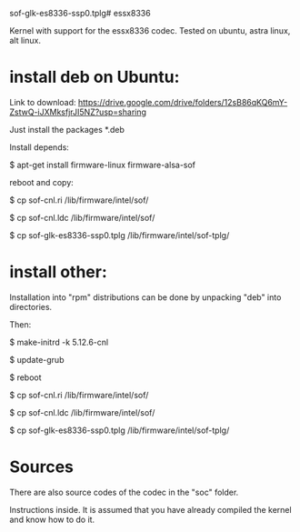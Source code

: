 sof-glk-es8336-ssp0.tplg# essx8336

Kernel with support for the essx8336 codec.
Tested on ubuntu, astra linux, alt linux.

# install deb on Ubuntu:
Link to download:
https://drive.google.com/drive/folders/12sB86qKQ6mY-ZstwQ-iJXMksfjrJI5NZ?usp=sharing

Just install the packages *.deb

Install depends:

$ apt-get install firmware-linux firmware-alsa-sof

reboot and copy:

$ cp sof-cnl.ri /lib/firmware/intel/sof/

$ cp sof-cnl.ldc /lib/firmware/intel/sof/

$ cp sof-glk-es8336-ssp0.tplg /lib/firmware/intel/sof-tplg/


# install other:
Installation into "rpm" distributions can be done by unpacking "deb" into directories.

Then:

$ make-initrd -k 5.12.6-cnl

$ update-grub

$ reboot

$ cp sof-cnl.ri /lib/firmware/intel/sof/

$ cp sof-cnl.ldc /lib/firmware/intel/sof/

$ cp sof-glk-es8336-ssp0.tplg /lib/firmware/intel/sof-tplg/

# Sources
There are also source codes of the codec in the "soc" folder.

Instructions inside. It is assumed that you have already compiled the kernel and know how to do it.
